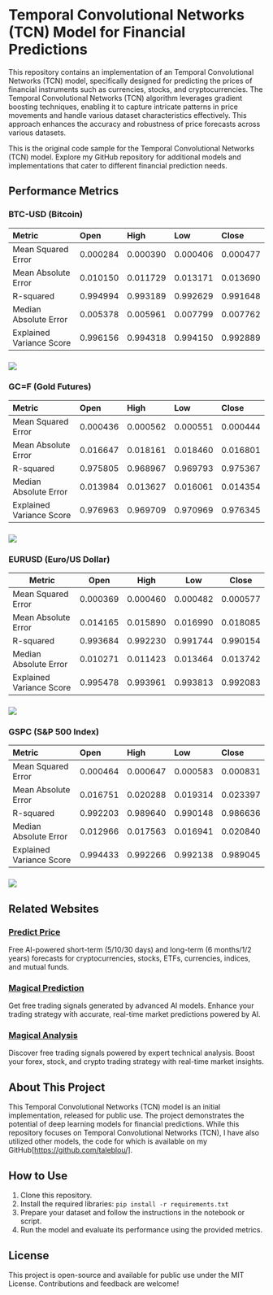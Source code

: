 # **Temporal Convolutional Networks (TCN) Model for Financial Predictions**

This repository contains an implementation of an Temporal Convolutional Networks (TCN) model, specifically designed for predicting the prices of financial instruments such as currencies, stocks, and cryptocurrencies. The Temporal Convolutional Networks (TCN) algorithm leverages gradient boosting techniques, enabling it to capture intricate patterns in price movements and handle various dataset characteristics effectively. This approach enhances the accuracy and robustness of price forecasts across various datasets.

This is the original code sample for the Temporal Convolutional Networks (TCN) model. Explore my GitHub repository for additional models and implementations that cater to different financial prediction needs.

## **Performance Metrics**

### 

### **BTC-USD (Bitcoin)**

| Metric | Open | High | Low | Close |
| :---- | :---- | :---- | :---- | :---- |
| Mean Squared Error | 0.000284 | 0.000390 | 0.000406 | 0.000477 |
| Mean Absolute Error | 0.010150 | 0.011729 | 0.013171 | 0.013690 |
| R-squared | 0.994994 | 0.993189 | 0.992629 | 0.991648 |
| Median Absolute Error | 0.005378 | 0.005961 | 0.007799 | 0.007762 |
| Explained Variance Score | 0.996156 | 0.994318 | 0.994150 | 0.992889 |

### **![][image1]**

### **GC=F (Gold Futures)**

| Metric | Open | High | Low | Close |
| :---- | :---- | :---- | :---- | :---- |
| Mean Squared Error | 0.000436 | 0.000562 | 0.000551 | 0.000444 |
| Mean Absolute Error | 0.016647 | 0.018161 | 0.018460 | 0.016801 |
| R-squared | 0.975805 | 0.968967 | 0.969793 | 0.975367 |
| Median Absolute Error | 0.013984 | 0.013627 | 0.016061 | 0.014354 |
| Explained Variance Score | 0.976963 | 0.969709 | 0.970969 | 0.976345 |

### **![][image2]**

### **EURUSD (Euro/US Dollar)**

| Metric | Open | High | Low | Close |
| ----- | ----- | ----- | ----- | ----- |
| Mean Squared Error | 0.000369 | 0.000460 | 0.000482 | 0.000577 |
| Mean Absolute Error | 0.014165 | 0.015890 | 0.016990 | 0.018085 |
| R-squared | 0.993684 | 0.992230 | 0.991744 | 0.990154 |
| Median Absolute Error | 0.010271 | 0.011423 | 0.013464 | 0.013742 |
| Explained Variance Score | 0.995478 | 0.993961 | 0.993813 | 0.992083 |
 

### **![][image3]**

### **GSPC (S\&P 500 Index)**

| Metric | Open | High | Low | Close |
| :---- | :---- | :---- | :---- | :---- |
| Mean Squared Error | 0.000464 | 0.000647 | 0.000583 | 0.000831 |
| Mean Absolute Error | 0.016751 | 0.020288 | 0.019314 | 0.023397 |
| R-squared | 0.992203 | 0.989640 | 0.990148 | 0.986636 |
| Median Absolute Error | 0.012966 | 0.017563 | 0.016941 | 0.020840 |
| Explained Variance Score | 0.994433 | 0.992266 | 0.992138 | 0.989045 |

### **![][image4]**

## **Related Websites**

### [**Predict Price**](https://predict-price.com/)

Free AI-powered short-term (5/10/30 days) and long-term (6 months/1/2 years) forecasts for cryptocurrencies, stocks, ETFs, currencies, indices, and mutual funds.

### [**Magical Prediction**](https://magicalprediction.com/)

Get free trading signals generated by advanced AI models. Enhance your trading strategy with accurate, real-time market predictions powered by AI.

### [**Magical Analysis**](https://magicalanalysis.com/)

Discover free trading signals powered by expert technical analysis. Boost your forex, stock, and crypto trading strategy with real-time market insights.

## **About This Project**

This Temporal Convolutional Networks (TCN) model is an initial implementation, released for public use. The project demonstrates the potential of deep learning models for financial predictions. While this repository focuses on Temporal Convolutional Networks (TCN), I have also utilized other models, the code for which is available on my GitHub[https://github.com/taleblou/].

## **How to Use**

1. Clone this repository.  
2. Install the required libraries: `pip install -r requirements.txt`  
3. Prepare your dataset and follow the instructions in the notebook or script.  
4. Run the model and evaluate its performance using the provided metrics.

## **License**

This project is open-source and available for public use under the MIT License. Contributions and feedback are welcome\!

[image1]: <https://raw.githubusercontent.com/taleblou/TCN-Price-Prediction/refs/heads/main/Plot/TCN_BTC-USD.png>
[image2]: <https://raw.githubusercontent.com/taleblou/TCN-Price-Prediction/refs/heads/main/Plot/TCN_GC%3DF.png>
[image3]: <https://raw.githubusercontent.com/taleblou/TCN-Price-Prediction/refs/heads/main/Plot/TCN_EURUSD%3DX.png>
[image4]: <https://raw.githubusercontent.com/taleblou/TCN-Price-Prediction/refs/heads/main/Plot/TCN_%5EGSPC.png>
